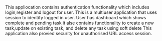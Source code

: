 This appliocation contains authentication functionality which includes login,register and logout for user.
This is a multiuser application that uses session to identify logged in user.
User has dashboard which shows complete and pending task it alse contains functionality to create a new task,update on existing task, and delete any task using soft delete
This application also provied security for unauthorised URL access session.
